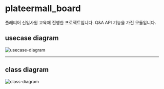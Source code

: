 # plateermall_board
플래티어 신입사원 교육때 진행한 프로젝트입니다. Q&A API 기능을 가진 모듈입니다.

## usecase diagram
![usecase-diagram](./Readme_img/shoppingmall_board_usecasediagram.png)

<hr>

## class diagram
![class-diagram](./Readme_img/shoppingmall_board_classdiagrampng.png)
